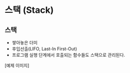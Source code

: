 # 스택 (Stack)

## 스택

- 쌓아놓은 더미
- 후입선출(LIFO, Last-In First-Out)
- 프로그램 실행 단계에서 호출되는 함수들도 스택으로 관리된다.

[예제 이미지]

